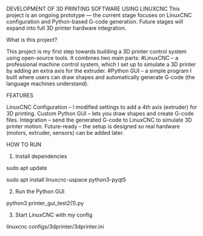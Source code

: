 DEVELOPMENT OF 3D PRINTING SOFTWARE USING LINUXCNC 
This project is an ongoing prototype — the current stage focuses on LinuxCNC configuration and Python-based G-code generation. Future stages will expand into full 3D printer hardware integration.

What is this project?

This project is my first step towards building a 3D printer control system using open-source tools. It combines two main parts:
#LinuxCNC – a professional machine control system, which I set up to simulate a 3D printer by adding an extra axis for the extruder.
#Python GUI – a simple program I built where users can draw shapes and automatically generate G-code (the language machines understand).


FEATURES

LinuxCNC Configuration – I modified settings to add a 4th axis (extruder) for 3D printing.
Custom Python GUI – lets you draw shapes and create G-code files.
Integration – send the generated G-code to LinuxCNC to simulate 3D printer motion.
Future-ready – the setup is designed so real hardware (motors, extruder, sensors) can be added later.

HOW TO RUN

1. Install dependencies

sudo apt update

sudo apt install linuxcnc-uspace python3-pyqt5


2. Run the Python GUI

python3 printer_gui_test2(1).py


3. Start LinuxCNC with my config

linuxcnc configs/3dprinter/3dprinter.ini
